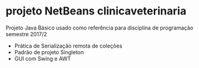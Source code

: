 # projeto NetBeans clinicaveterinaria
Projeto Java Básico usado como referência para disciplina de programação semestre 2017/2 

- Prática de Serialização remota de coleções
- Padrão de projeto Singleton
- GUI com Swing e AWT
